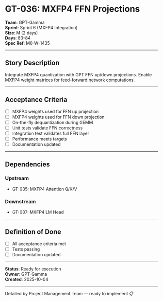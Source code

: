 # GT-036: MXFP4 FFN Projections

**Team**: GPT-Gamma  
**Sprint**: Sprint 6 (MXFP4 Integration)  
**Size**: M (2 days)  
**Days**: 83-84  
**Spec Ref**: M0-W-1435

---

## Story Description

Integrate MXFP4 quantization with GPT FFN up/down projections. Enable MXFP4 weight matrices for feed-forward network computations.

---

## Acceptance Criteria

- [ ] MXFP4 weights used for FFN up projection
- [ ] MXFP4 weights used for FFN down projection
- [ ] On-the-fly dequantization during GEMM
- [ ] Unit tests validate FFN correctness
- [ ] Integration test validates full FFN layer
- [ ] Performance meets targets
- [ ] Documentation updated

---

## Dependencies

### Upstream
- GT-035: MXFP4 Attention Q/K/V

### Downstream
- GT-037: MXFP4 LM Head

---

## Definition of Done

- [ ] All acceptance criteria met
- [ ] Tests passing
- [ ] Documentation updated

---

**Status**: Ready for execution  
**Owner**: GPT-Gamma  
**Created**: 2025-10-04

---
Detailed by Project Management Team — ready to implement 📋
